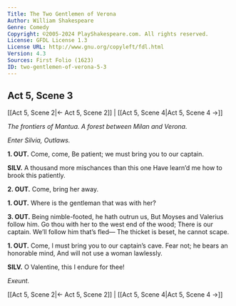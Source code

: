 ```yaml
---
Title: The Two Gentlemen of Verona
Author: William Shakespeare
Genre: Comedy
Copyright: ©2005-2024 PlayShakespeare.com. All rights reserved.
License: GFDL License 1.3
License URL: http://www.gnu.org/copyleft/fdl.html
Version: 4.3
Sources: First Folio (1623)
ID: two-gentlemen-of-verona-5-3
---
```


## Act 5, Scene 3
[[Act 5, Scene 2|← Act 5, Scene 2]] | [[Act 5, Scene 4|Act 5, Scene 4 →]]

*The frontiers of Mantua. A forest between Milan and Verona.*

*Enter Silvia, Outlaws.*

**1. OUT.**
Come, come,
Be patient; we must bring you to our captain.

**SILV.**
A thousand more mischances than this one
Have learn’d me how to brook this patiently.

**2. OUT.**
Come, bring her away.

**1. OUT.**
Where is the gentleman that was with her?

**3. OUT.**
Being nimble-footed, he hath outrun us,
But Moyses and Valerius follow him.
Go thou with her to the west end of the wood;
There is our captain. We’ll follow him that’s fled⁠—
The thicket is beset, he cannot scape.

**1. OUT.**
Come, I must bring you to our captain’s cave.
Fear not; he bears an honorable mind,
And will not use a woman lawlessly.

**SILV.**
O Valentine, this I endure for thee!

*Exeunt.*

[[Act 5, Scene 2|← Act 5, Scene 2]] | [[Act 5, Scene 4|Act 5, Scene 4 →]]